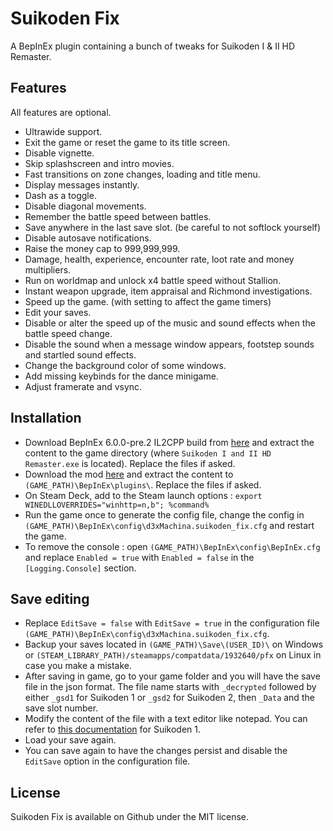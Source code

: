 # Suikoden Fix

A BepInEx plugin containing a bunch of tweaks for Suikoden I & II HD Remaster.

## Features

All features are optional.

- Ultrawide support.
- Exit the game or reset the game to its title screen.
- Disable vignette.
- Skip splashscreen and intro movies.
- Fast transitions on zone changes, loading and title menu.
- Display messages instantly.
- Dash as a toggle.
- Disable diagonal movements.
- Remember the battle speed between battles.
- Save anywhere in the last save slot. (be careful to not softlock yourself)
- Disable autosave notifications.
- Raise the money cap to 999,999,999.
- Damage, health, experience, encounter rate, loot rate and money multipliers.
- Run on worldmap and unlock x4 battle speed without Stallion.
- Instant weapon upgrade, item appraisal and Richmond investigations.
- Speed up the game. (with setting to affect the game timers)
- Edit your saves.
- Disable or alter the speed up of the music and sound effects when the battle speed change.
- Disable the sound when a message window appears, footstep sounds and startled sound effects.
- Change the background color of some windows.
- Add missing keybinds for the dance minigame.
- Adjust framerate and vsync.

## Installation

- Download BepInEx 6.0.0-pre.2 IL2CPP build from [here](https://github.com/BepInEx/BepInEx/releases/download/v6.0.0-pre.2/BepInEx-Unity.IL2CPP-win-x64-6.0.0-pre.2.zip) and extract the content to the game directory (where `Suikoden I and II HD Remaster.exe` is located). Replace the files if asked.
- Download the mod [here](https://github.com/d3xMachina/Suikoden-Fix/releases/latest) and extract the content to `(GAME_PATH)\BepInEx\plugins\`. Replace the files if asked.
- On Steam Deck, add to the Steam launch options : `export WINEDLLOVERRIDES="winhttp=n,b"; %command%`
- Run the game once to generate the config file, change the config in `(GAME_PATH)\BepInEx\config\d3xMachina.suikoden_fix.cfg` and restart the game.
- To remove the console : open `(GAME_PATH)\BepInEx\config\BepInEx.cfg` and replace `Enabled = true` with `Enabled = false` in the `[Logging.Console]` section.

## Save editing

- Replace `EditSave = false` with `EditSave = true` in the configuration file `(GAME_PATH)\BepInEx\config\d3xMachina.suikoden_fix.cfg`.
- Backup your saves located in `(GAME_PATH)\Save\(USER_ID)\` on Windows or `(STEAM_LIBRARY_PATH)/steamapps/compatdata/1932640/pfx` on Linux in case you make a mistake.
- After saving in game, go to your game folder and you will have the save file in the json format. The file name starts with `_decrypted` followed by either `_gsd1` for Suikoden 1 or `_gsd2` for Suikoden 2, then `_Data` and the save slot number.
- Modify the content of the file with a text editor like notepad. You can refer to [this documentation](https://github.com/asilverthorn/suikoden_ref/blob/main/Suikoden1_Remaster_Save_Editing.md) for Suikoden 1.
- Load your save again.
- You can save again to have the changes persist and disable the `EditSave` option in the configuration file.


## License

Suikoden Fix is available on Github under the MIT license.
